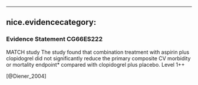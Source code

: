 
---
nice.evidencecategory: 
---

### Evidence Statement CG66ES222
MATCH study
The study found that combination treatment with aspirin plus clopidogrel did not significantly
reduce the primary composite CV morbidity or mortality endpoint* compared with
clopidogrel plus placebo. Level 1++

[@Diener_2004]

